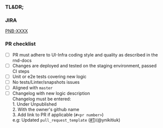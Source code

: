 ### TL&DR;

<!--- Add a description generally explaining the purpose of the PR --->
<!--- Put Jira ticket # in pr subject: "Bulk share | ACC-715" --->
<!--- Notify the reviewer with a slack message containing the PR link --->

### JIRA

[PNB-XXXX](https://guesty.atlassian.net/browse/PNB-XXXX)

### PR checklist

<!--- Mark with [x] Items that are done --->

- [ ] PR must adhere to UI-Infra coding style and quality as described in the rnd-docs
- [ ] Changes are deployed and tested on the staging environment, passed CI steps
- [ ] Unit or e2e tests covering new logic
- [ ] No tests/Linter/snapshots issues
- [ ] Aligned with `master`
- [ ] Changelog with new logic description  
       Changelog must be entered:  
       1. Under Unpublished  
       2. With the owner's github name  
       3. Add link to PR if applicable (`#<pr number>`)  
       e.g: Updated `pull_request_template` ([#1](https://github.com/guestyorg/tokenization-js-loader/pull/1))(@ynikitiuk)
